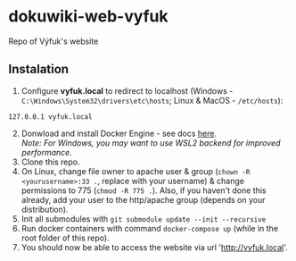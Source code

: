 # dokuwiki-web-vyfuk
Repo of Výfuk's website

## Instalation
  1. Configure **vyfuk.local** to redirect to localhost (Windows - `C:\Windows\System32\drivers\etc\hosts`; Linux & MacOS - `/etc/hosts`):
```
127.0.0.1 vyfuk.local
```
  2. Donwload and install Docker Engine - see docs [here](https://docs.docker.com/engine/install/).  
  *Note: For Windows, you may want to use WSL2 backend for improved performance.*
  3. Clone this repo.
  4. On Linux, change file owner to apache user & group (`chown -R <yourusername>:33 .`, replace <yourusername> with your username) & change permissions to 775 (`chmod -R 775 .`).
     Also, if you haven't done this already, add your user to the http/apache group (depends on your distribution).
  5. Init all submodules with `git submodule update --init --recursive`
  6. Run docker containers with command `docker-compose up` (while in the root folder of this repo).
  7. You should now be able to access the website via url 'http://vyfuk.local'.